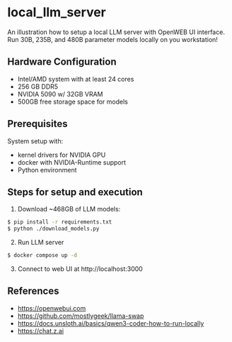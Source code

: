 # local_llm_server

An illustration how to setup a local LLM server with OpenWEB UI interface. Run 30B, 235B, and 480B parameter models locally on you workstation!

## Hardware Configuration 
* Intel/AMD system with at least 24 cores
* 256 GB DDR5
* NVIDIA 5090 w/ 32GB VRAM
* 500GB free storage space for models

## Prerequisites 

System setup with:
* kernel drivers for NVIDIA GPU
* docker with NVIDIA-Runtime support
* Python environment
 
## Steps for setup and execution

1. Download ~468GB of LLM models:
```bash
$ pip install -r requirements.txt
$ python ./download_models.py 
```

2. Run LLM server
```bash
$ docker compose up -d
```

3. Connect to web UI at http://localhost:3000

## References
* https://openwebui.com
* https://github.com/mostlygeek/llama-swap
* https://docs.unsloth.ai/basics/qwen3-coder-how-to-run-locally
* https://chat.z.ai
